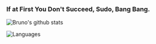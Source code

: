 ### If at First You Don't Succeed, Sudo, Bang Bang.

![Bruno's github stats](https://github-readme-stats.vercel.app/api?username=brunolange&hide=contribs&count_private=true&show_icons=true&hide_title=true)

![Languages](https://github-readme-stats.vercel.app/api/top-langs/?username=brunolange&layout=compact&hide_title=true)

<!--
**brunolange/brunolange** is a ✨ _special_ ✨ repository because its `README.md` (this file) appears on your GitHub profile.

Here are some ideas to get you started:

- 🔭 I’m currently working on ...
- 🌱 I’m currently learning ...
- 👯 I’m looking to collaborate on ...
- 🤔 I’m looking for help with ...
- 💬 Ask me about ...
- 📫 How to reach me: ...
- 😄 Pronouns: ...
- ⚡ Fun fact: ...
-->
